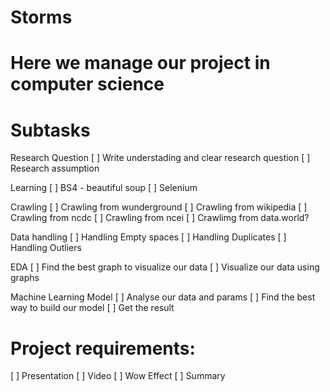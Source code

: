 # Storms

# Here we manage our project in computer science

# Subtasks 
Research Question 
[ ] Write understading and clear research question
[ ] Research assumption

Learning
[ ] BS4 - beautiful soup
[ ] Selenium

Crawling
[ ] Crawling from wunderground
[ ] Crawling from wikipedia
[ ] Crawling from ncdc
[ ] Crawling from ncei
[ ] Crawlimg from data.world?

Data handling
[ ] Handling Empty spaces
[ ] Handling Duplicates
[ ] Handling Outliers

EDA 
[ ] Find the best graph to visualize our data
[ ] Visualize our data using graphs

Machine Learning Model 
[ ] Analyse our data and params
[ ] Find the best way to build our model
[ ] Get the result

# Project requirements:
[ ] Presentation
[ ] Video
[ ] Wow Effect
[ ] Summary
